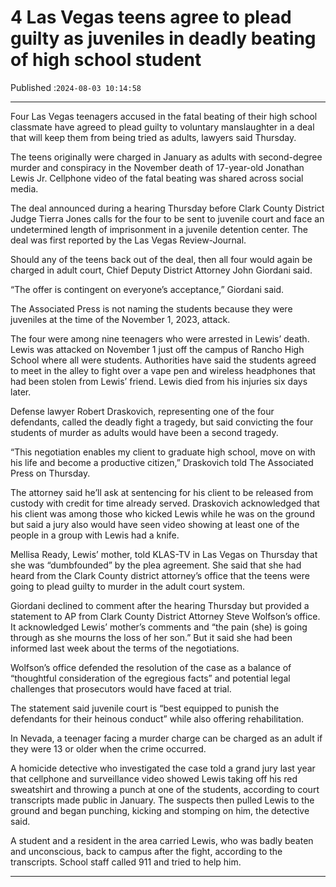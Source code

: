 # 4 Las Vegas teens agree to plead guilty as juveniles in deadly beating of high school student

Published :`2024-08-03 10:14:58`

---

Four Las Vegas teenagers accused in the fatal beating of their high school classmate have agreed to plead guilty to voluntary manslaughter in a deal that will keep them from being tried as adults, lawyers said Thursday.

The teens originally were charged in January as adults with second-degree murder and conspiracy in the November death of 17-year-old Jonathan Lewis Jr. Cellphone video of the fatal beating was shared across social media.

The deal announced during a hearing Thursday before Clark County District Judge Tierra Jones calls for the four to be sent to juvenile court and face an undetermined length of imprisonment in a juvenile detention center. The deal was first reported by the Las Vegas Review-Journal.

Should any of the teens back out of the deal, then all four would again be charged in adult court, Chief Deputy District Attorney John Giordani said.

“The offer is contingent on everyone’s acceptance,” Giordani said.

The Associated Press is not naming the students because they were juveniles at the time of the November 1, 2023, attack.

The four were among nine teenagers who were arrested in Lewis’ death. Lewis was attacked on November 1 just off the campus of Rancho High School where all were students. Authorities have said the students agreed to meet in the alley to fight over a vape pen and wireless headphones that had been stolen from Lewis’ friend. Lewis died from his injuries six days later.

Defense lawyer Robert Draskovich, representing one of the four defendants, called the deadly fight a tragedy, but said convicting the four students of murder as adults would have been a second tragedy.

“This negotiation enables my client to graduate high school, move on with his life and become a productive citizen,” Draskovich told The Associated Press on Thursday.

The attorney said he’ll ask at sentencing for his client to be released from custody with credit for time already served. Draskovich acknowledged that his client was among those who kicked Lewis while he was on the ground but said a jury also would have seen video showing at least one of the people in a group with Lewis had a knife.

Mellisa Ready, Lewis’ mother, told KLAS-TV in Las Vegas on Thursday that she was “dumbfounded” by the plea agreement. She said that she had heard from the Clark County district attorney’s office that the teens were going to plead guilty to murder in the adult court system.

Giordani declined to comment after the hearing Thursday but provided a statement to AP from Clark County District Attorney Steve Wolfson’s office. It acknowledged Lewis’ mother’s comments and “the pain (she) is going through as she mourns the loss of her son.” But it said she had been informed last week about the terms of the negotiations.

Wolfson’s office defended the resolution of the case as a balance of “thoughtful consideration of the egregious facts” and potential legal challenges that prosecutors would have faced at trial.

The statement said juvenile court is “best equipped to punish the defendants for their heinous conduct” while also offering rehabilitation.

In Nevada, a teenager facing a murder charge can be charged as an adult if they were 13 or older when the crime occurred.

A homicide detective who investigated the case told a grand jury last year that cellphone and surveillance video showed Lewis taking off his red sweatshirt and throwing a punch at one of the students, according to court transcripts made public in January. The suspects then pulled Lewis to the ground and began punching, kicking and stomping on him, the detective said.

A student and a resident in the area carried Lewis, who was badly beaten and unconscious, back to campus after the fight, according to the transcripts. School staff called 911 and tried to help him.

---

